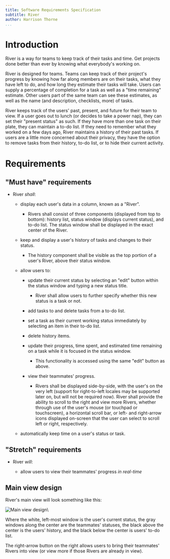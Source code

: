 ```yaml
---
title: Software Requirements Specification
subtitle: River
author: Harrison Thorne
...
```


Introduction
============================================================

River is a way for teams to keep track of their tasks and time. Get projects
done better than ever by knowing what everybody's working on.

River is designed for teams. Teams can keep track of their project's progress
by knowing how far along members are on their tasks, what they have left to do,
and how long they estimate their tasks will take. Users can supply a percentage
of completion for a task as well as a "time remaining" estimate. Other users
part of the same team can see these estimates, as well as the name (and
description, checklists, more) of tasks.

River keeps track of the users' past, present, and future for their team to
view. If a user goes out to lunch (or decides to take a power nap), they can
set their "present status" as such. If they have more than one task on their
plate, they can maintain a to-do list. If they need to remember what they
worked on a few days ago, River maintains a history of their past tasks. If
users are a little more concerned about their privacy, they have the option to
remove tasks from their history, to-do list, or to hide their current activity.

Requirements
============

## "Must have" requirements

-	River *shall*:

	-	display each user's data in a column, known as a
	"River".

		-	Rivers shall consist of three components (displayed from top to
		bottom): history list, status window (displays current status), and
		to-do list. The status window shall be displayed in the exact center of
		the River.

	-	keep and display a user's history of tasks and changes to their status.

		-	The history component shall be visible as the top portion of a
		user's River, above their status window.

	-	allow users to:

		-	update their current status by selecting an "edit" button within
		the status window and typing a new status title.

			-	River shall allow users to further specify whether this new
			status is a task or not.

		-	add tasks to and delete tasks from a to-do list.

		-	set a task as their current working status immediately by selecting
		an item in their to-do list.

		-	delete history items.

		-	update their progress, time spent, and estimated time remaining on
		a task while it is focused in the status window.

			-	This functionality is accessed using the same "edit" button as
			above.

		-	view their teammates' progress.

			-	Rivers shall be displayed side-by-side, with the user's on the
			very left (support for right-to-left locales may be supported later
			on, but will not be required now). River shall provide the ability
			to scroll to the right and view more Rivers, whether through use
			of the user's mouse (or touchpad or touchscreen), a horizontal
			scroll bar, or left- and right-arrow icons displayed on-screen that
			the user can select to scroll left or right, respectively.

	-	automatically keep time on a user's status or task.

## "Stretch" requirements

-	River *will*:

	- allow users to view their teammates' progress *in real-time*

## Main view design

River's main view will look something like this: 

![Main view design](./design.png)\

Where the white, left-most window is the user's current
status, the gray windows along the center are the teammates'
statuses, the black above the center is the users' history, and
the black below the center is users' to-do list.

The right-arrow button on the right allows users to bring
their teammates' Rivers into view (or view more if those
Rivers are already in view).
